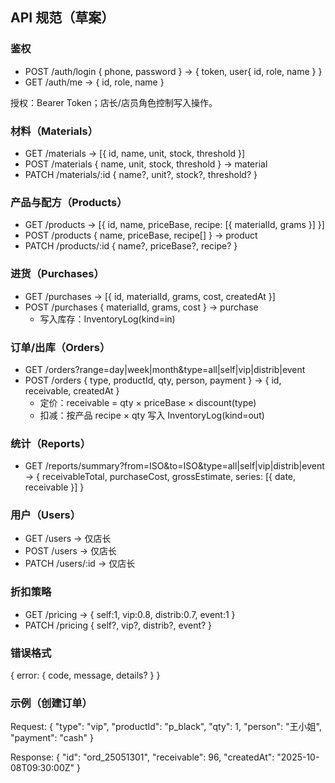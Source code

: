 ## API 规范（草案）

### 鉴权
- POST /auth/login { phone, password } → { token, user{ id, role, name } }
- GET /auth/me → { id, role, name }

授权：Bearer Token；店长/店员角色控制写入操作。

### 材料（Materials）
- GET /materials → [{ id, name, unit, stock, threshold }]
- POST /materials { name, unit, stock, threshold } → material
- PATCH /materials/:id { name?, unit?, stock?, threshold? }

### 产品与配方（Products）
- GET /products → [{ id, name, priceBase, recipe: [{ materialId, grams }] }]
- POST /products { name, priceBase, recipe[] } → product
- PATCH /products/:id { name?, priceBase?, recipe? }

### 进货（Purchases）
- GET /purchases → [{ id, materialId, grams, cost, createdAt }]
- POST /purchases { materialId, grams, cost } → purchase
  - 写入库存：InventoryLog(kind=in)

### 订单/出库（Orders）
- GET /orders?range=day|week|month&type=all|self|vip|distrib|event
- POST /orders {
  type, productId, qty, person, payment
} → { id, receivable, createdAt }
  - 定价：receivable = qty × priceBase × discount(type)
  - 扣减：按产品 recipe × qty 写入 InventoryLog(kind=out)

### 统计（Reports）
- GET /reports/summary?from=ISO&to=ISO&type=all|self|vip|distrib|event → {
  receivableTotal, purchaseCost, grossEstimate, series: [{ date, receivable }]
}

### 用户（Users）
- GET /users → 仅店长
- POST /users → 仅店长
- PATCH /users/:id → 仅店长

### 折扣策略
- GET /pricing → { self:1, vip:0.8, distrib:0.7, event:1 }
- PATCH /pricing { self?, vip?, distrib?, event? }

### 错误格式
{ error: { code, message, details? } }

### 示例（创建订单）
Request:
{
  "type": "vip",
  "productId": "p_black",
  "qty": 1,
  "person": "王小姐",
  "payment": "cash"
}

Response:
{
  "id": "ord_25051301",
  "receivable": 96,
  "createdAt": "2025-10-08T09:30:00Z"
}
